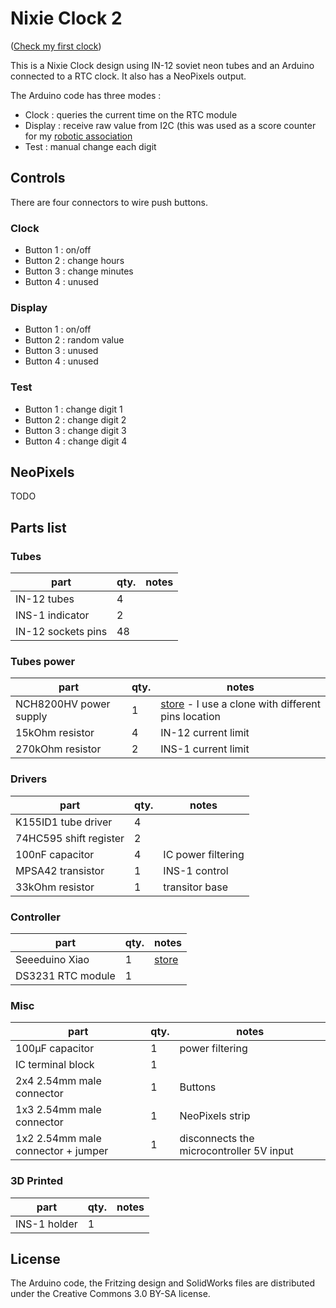 # Nixie Clock 2

([Check my first clock](https://github.com/mistic100/Nixie-Clock))

This is a Nixie Clock design using IN-12 soviet neon tubes and an Arduino connected to a RTC clock. It also has a NeoPixels output.

The Arduino code has three modes :
- Clock : queries the current time on the RTC module
- Display : receive raw value from I2C (this was used as a score counter for my [robotic association](https://github.com/ARIG-Robotique)
- Test : manual change each digit


## Controls

There are four connectors to wire push buttons.

### Clock

- Button 1 : on/off
- Button 2 : change hours
- Button 3 : change minutes
- Button 4 : unused

### Display

- Button 1 : on/off
- Button 2 : random value
- Button 3 : unused
- Button 4 : unused

### Test

- Button 1 : change digit 1
- Button 2 : change digit 2
- Button 3 : change digit 3
- Button 4 : change digit 4


## NeoPixels

TODO


## Parts list

### Tubes
| part | qty. | notes |
|--|--|--|
| IN-12 tubes | 4 |
| INS-1 indicator | 2 |
| IN-12 sockets pins | 48 |

### Tubes power
| part | qty. | notes |
|--|--|--|
| NCH8200HV power supply | 1 | [store](https://omnixie.com/products/nch8200hv-nixie-hv-power-module) - I use a clone with different pins location |
| 15kOhm resistor | 4 | IN-12 current limit |
| 270kOhm resistor | 2 | INS-1 current limit |

### Drivers
| part | qty. | notes |
|--|--|--|
| K155ID1 tube driver | 4 |
| 74HC595 shift register | 2 |
| 100nF capacitor | 4 | IC power filtering |
| MPSA42 transistor | 1 | INS-1 control |
| 33kOhm resistor | 1 | transitor base |

### Controller
| part | qty. | notes |
|--|--|--|
| Seeeduino Xiao | 1 | [store](https://www.seeedstudio.com/Seeeduino-XIAO-Arduino-Microcontroller-SAMD21-Cortex-M0+-p-4426.html) |
| DS3231 RTC module | 1 |

### Misc
| part | qty. | notes |
|--|--|--|
| 100µF capacitor | 1 | power filtering |
| IC terminal block | 1 |
| 2x4 2.54mm male connector | 1 | Buttons |
| 1x3 2.54mm male connector | 1 | NeoPixels strip |
| 1x2 2.54mm male connector + jumper | 1 | disconnects the microcontroller 5V input |

### 3D Printed
| part | qty. | notes |
|--|--|--|
| INS-1 holder | 1 |

## License

The Arduino code, the Fritzing design and SolidWorks files are distributed under the Creative Commons 3.0 BY-SA license.
